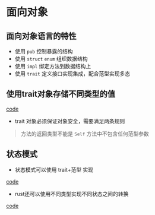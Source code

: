 # 面向对象

## 面向对象语言的特性

* 使用 `pub` 控制暴露的结构
* 使用 `struct` `enum` 组织数据结构
* 使用 `impl` 绑定方法到数据结构上
* 使用 `trait` 定义接口实现集成，配合范型实现多态

## 使用trait对象存储不同类型的值

[code](rust_oop/)

* trait 对象必须保证对象安全，需要满足两条规则

> 方法的返回类型不能是 `Self`
> 方法中不包含任何范型参数

## 状态模式

* 状态模式可以使用 trait+范型 实现

[code](rust_state_pattern/)

* rust还可以使用不同类型实现不同状态之间的转换

[code](rust_type_pattern/)
